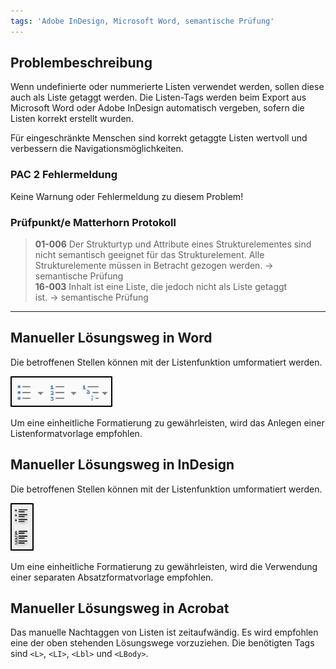 ```yaml
---
tags: 'Adobe InDesign, Microsoft Word, semantische Prüfung'
---
```


## Problembeschreibung

Wenn undefinierte oder nummerierte Listen verwendet werden, sollen diese auch als Liste getaggt werden. Die Listen-Tags werden beim Export aus Microsoft Word oder Adobe InDesign automatisch vergeben, sofern die Listen korrekt erstellt wurden.

Für eingeschränkte Menschen sind korrekt getaggte Listen wertvoll und verbessern die Navigationsmöglichkeiten.

### PAC 2 Fehlermeldung

Keine Warnung oder Fehlermeldung zu diesem Problem!

### **Prüfpunkt/e Matterhorn Protokoll**

> **01-006** Der Strukturtyp und Attribute eines Strukturelementes sind nicht semantisch geeignet für das Strukturelement. Alle Strukturelemente müssen in Betracht gezogen werden. → semantische Prüfung  
> **16-003** Inhalt ist eine Liste, die jedoch nicht als Liste getaggt  
> ist. → semantische Prüfung

---

## Manueller Lösungsweg in Word

Die betroffenen Stellen können mit der Listenfunktion umformatiert werden.

![Listen-Schaltflächen in Microsoft Word](/assets/listen_word.png)

Um eine einheitliche Formatierung zu gewährleisten, wird das Anlegen einer Listenformatvorlage empfohlen.

## Manueller Lösungsweg in InDesign

Die betroffenen Stellen können mit der Listenfunktion umformatiert werden.

![Listen-Schaltflächen in Adobe InDesign](/assets/listen_indesign.png)

Um eine einheitliche Formatierung zu gewährleisten, wird die Verwendung einer separaten Absatzformatvorlage empfohlen.

## Manueller Lösungsweg in Acrobat

Das manuelle Nachtaggen von Listen ist zeitaufwändig. Es wird empfohlen eine der oben stehenden Lösungswege vorzuziehen. Die benötigten Tags sind `<L>`, `<LI>`, `<Lbl>` und `<LBody>`.

